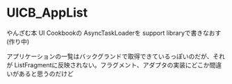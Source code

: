# UICB_AppList
やんざむ本 UI Cookbookの AsyncTaskLoaderを support libraryで書きなおす (作り中)

アプリケーションの一覧はバックグランドで取得できているっぽいのだが、それが ListFragmentに反映されない。フラグメント、アダプタの実装にどこか間違いがあると思うのだけど
